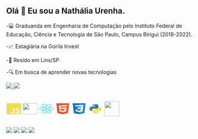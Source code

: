 ## Olá 👋 Eu sou a Nathália Urenha.


-💻 Graduanda em Engenharia de Computação pelo Instituto Federal de Educação, Ciência e Tecnologia de São Paulo, Campus Birigui (2018-2022).

-📈 Estagiária na Gorila Invest

-📍  Resido em Lins/SP

-🔍 Em busca de aprender novas tecnologias

<p align="left">
  <a href="https://github.com/Nathalia-Urenha">
   <img height="150em" src="https://github-readme-stats-eight-theta.vercel.app/api?username=Nathalia-Urenha&show_icons=true&theme=dracula&include_all_commits=true&count_private=true&hide=issues,contribs" />

   <img height="150em" src="https://github-readme-stats.vercel.app/api/top-langs/?username=Nathalia-Urenha&&layout=compact&theme=dracula" />
 </a>
</p>

<div style="display: inline_block"><br>
  <img align="center" alt="Nath-Js" height="30" width="40" src="https://raw.githubusercontent.com/devicons/devicon/master/icons/javascript/javascript-plain.svg">
  <img align="center" height="30" width="40" src="https://cdn.jsdelivr.net/gh/devicons/devicon/icons/typescript/typescript-original.svg" />
  <img align="center" alt="Nath-React" height="30" width="40" src="https://raw.githubusercontent.com/devicons/devicon/master/icons/react/react-original.svg">
  <img align="center" alt="Nath-HTML" height="30" width="40" src="https://raw.githubusercontent.com/devicons/devicon/master/icons/html5/html5-original.svg">
  <img align="center" alt="Nath-CSS" height="30" width="40" src="https://raw.githubusercontent.com/devicons/devicon/master/icons/css3/css3-original.svg">
  <img align="center" alt="Nath-Python" height="30" width="40" src="https://raw.githubusercontent.com/devicons/devicon/master/icons/python/python-original.svg">
 <img align="center" height="40" width="40" src="https://cdn.jsdelivr.net/gh/devicons/devicon/icons/nodejs/nodejs-original.svg" />

</div>
  
  ##
 
<div> 
  <a href="https://www.instagram.com/nath_urenha/" target="_blank"><img src="https://img.shields.io/badge/-Instagram-%23E4405F?style=for-the-badge&logo=instagram&logoColor=white" target="_blank"></a>
  <a href = "mailto: naty.urenha@gmail.com"><img src="https://img.shields.io/badge/-Gmail-%23333?style=for-the-badge&logo=gmail&logoColor=white" target="_blank"></a>
  <a href="https://www.linkedin.com/in/nathalia-maria-urenha-machado-81824916a/" target="_blank"><img src="https://img.shields.io/badge/-LinkedIn-%230077B5?style=for-the-badge&logo=linkedin&logoColor=white" target="_blank"></a> 
  <a href="https://api.whatsapp.com/send?phone=5514981954220" target="_blank"><img src="https://img.shields.io/badge/WhatsApp-25D366?style=for-the-badge&logo=whatsapp&logoColor=white" target="_blank"></a> 
 
  

</div>
